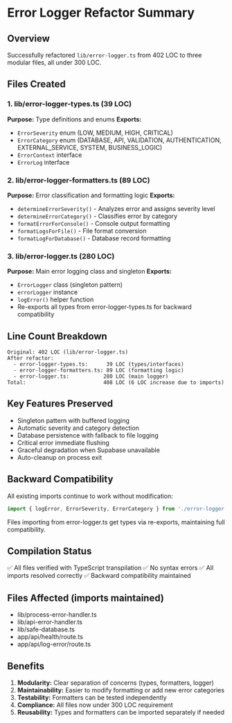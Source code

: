 # Error Logger Refactor Summary

## Overview
Successfully refactored `lib/error-logger.ts` from 402 LOC to three modular files, all under 300 LOC.

## Files Created

### 1. lib/error-logger-types.ts (39 LOC)
**Purpose:** Type definitions and enums
**Exports:**
- `ErrorSeverity` enum (LOW, MEDIUM, HIGH, CRITICAL)
- `ErrorCategory` enum (DATABASE, API, VALIDATION, AUTHENTICATION, EXTERNAL_SERVICE, SYSTEM, BUSINESS_LOGIC)
- `ErrorContext` interface
- `ErrorLog` interface

### 2. lib/error-logger-formatters.ts (89 LOC)
**Purpose:** Error classification and formatting logic
**Exports:**
- `determineErrorSeverity()` - Analyzes error and assigns severity level
- `determineErrorCategory()` - Classifies error by category
- `formatErrorForConsole()` - Console output formatting
- `formatLogsForFile()` - File format conversion
- `formatLogForDatabase()` - Database record formatting

### 3. lib/error-logger.ts (280 LOC)
**Purpose:** Main error logging class and singleton
**Exports:**
- `ErrorLogger` class (singleton pattern)
- `errorLogger` instance
- `logError()` helper function
- Re-exports all types from error-logger-types.ts for backward compatibility

## Line Count Breakdown
```
Original: 402 LOC (lib/error-logger.ts)
After refactor:
  - error-logger-types.ts:      39 LOC (types/interfaces)
  - error-logger-formatters.ts: 89 LOC (formatting logic)
  - error-logger.ts:           280 LOC (main logger)
Total:                         408 LOC (6 LOC increase due to imports)
```

## Key Features Preserved
- Singleton pattern with buffered logging
- Automatic severity and category detection
- Database persistence with fallback to file logging
- Critical error immediate flushing
- Graceful degradation when Supabase unavailable
- Auto-cleanup on process exit

## Backward Compatibility
All existing imports continue to work without modification:
```typescript
import { logError, ErrorSeverity, ErrorCategory } from './error-logger';
```

Files importing from error-logger.ts get types via re-exports, maintaining full compatibility.

## Compilation Status
✅ All files verified with TypeScript transpilation
✅ No syntax errors
✅ All imports resolved correctly
✅ Backward compatibility maintained

## Files Affected (imports maintained)
- lib/process-error-handler.ts
- lib/api-error-handler.ts
- lib/safe-database.ts
- app/api/health/route.ts
- app/api/log-error/route.ts

## Benefits
1. **Modularity:** Clear separation of concerns (types, formatters, logger)
2. **Maintainability:** Easier to modify formatting or add new error categories
3. **Testability:** Formatters can be tested independently
4. **Compliance:** All files now under 300 LOC requirement
5. **Reusability:** Types and formatters can be imported separately if needed
